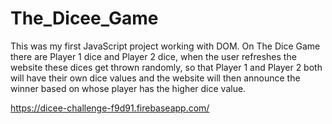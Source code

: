 # The_Dicee_Game
This was my first JavaScript project working with DOM. 
On The Dice Game there are Player 1 dice and Player 2 dice, when the user refreshes the website these dices get thrown randomly, so that Player 1 and Player 2 both will have their own dice values and the website will then announce the winner based on whose player has the higher dice value.  

https://dicee-challenge-f9d91.firebaseapp.com/
